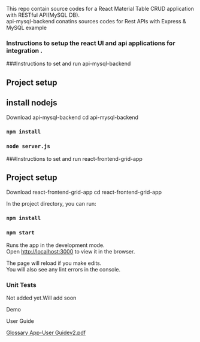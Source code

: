  This repo contain source codes for a React Material Table CRUD application with RESTful API(MySQL DB).</br>
api-mysql-backend conatins  sources codes for Rest APIs with Express & MySQL example 


### Instructions to setup the react UI and api applications for integration .



###Instructions to set and run api-mysql-backend

## Project setup
## install nodejs
Download  api-mysql-backend
cd api-mysql-backend

### `npm install`


### `node server.js`


###Instructions to set and run react-frontend-grid-app

## Project setup
Download  react-frontend-grid-app
cd react-frontend-grid-app

In the project directory, you can run:

### `npm install`


### `npm start`

Runs the app in the development mode.<br />
Open [http://localhost:3000](http://localhost:3000) to view it in the browser.

The page will reload if you make edits.<br />
You will also see any lint errors in the console.

### Unit Tests
Not added yet.Will add soon

Demo

User Guide

[Glossary App-User Guidev2.pdf](https://github.com/anikelakshmi/react-frontend-grid-app/files/8735292/Glossary.App-User.Guidev2.pdf)


